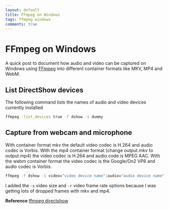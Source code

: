 ```yaml
---
layout: default
title: FFmpeg on Windows
tags: ffmpeg windows
comments: true
---
```

# FFmpeg on Windows

A quick post to document how audio and video can be captured on Windows using [FFmpeg](http://ffmpeg.zeranoe.com/builds/) into different container formats like MKV, MP4 and WebM.

## List DirectShow devices

The following command lists the names of audio and video devices currently installed

```cmd
ffmpeg -list_devices true -f dshow -i dummy
```

## Capture from webcam and microphone

With container format mkv the default video codec is H.264 and audio codec is Vorbis. With the mp4 container format (change output.mkv to output.mp4) the video codec is H.264 and audio code is MPEG AAC. With the webm container format the video codec is the Google/On2 VP8 and audio codec is Vorbis.

```cmd
ffmpeg -f dshow -i video="video device name":audio="audio device name" -r 25 -s 320x240 output.mkv
```

I added the `-s` video size and `-r` video frame rate options because I was getting lots of dropped frames with mkv and mp4.

**Reference** [ffmpeg directshow](http://betterlogic.com/roger/2011/08/ffmpeg-directshow/)
